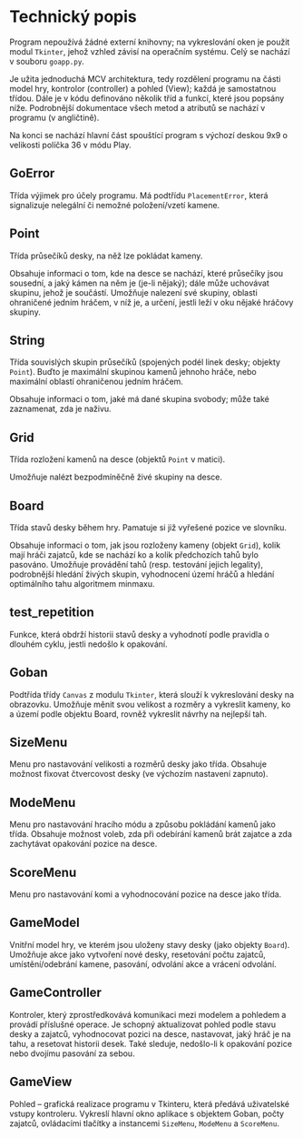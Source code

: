 # Technický popis

Program nepoužívá žádné externí knihovny;
na vykreslování oken je použit modul `Tkinter`,
jehož vzhled závisí na operačním systému.
Celý se nachází v souboru `goapp.py`.

Je užita jednoduchá MCV architektura, tedy rozdělení programu na části
model hry, kontrolor (controller) a pohled (View); každá je samostatnou třídou.
Dále je v kódu definováno několik tříd a funkcí, které jsou popsány níže.
Podrobnější dokumentace všech metod a atributů se nachází v programu (v angličtině).

Na konci se nachází hlavní část spouštící program
s výchozí deskou 9x9 o velikosti políčka 36 v módu Play.

## GoError

Třída výjimek pro účely programu. Má podtřídu
`PlacementError`, která signalizuje nelegální či nemožné položení/vzetí kamene.

## Point

Třída průsečíků desky, na něž lze pokládat kameny.

Obsahuje informaci o tom, kde na desce se nachází, které průsečíky jsou sousední,
a jaký kámen na něm je (je-li nějaký); dále může uchovávat skupinu, jehož je součástí.
Umožňuje nalezení své skupiny, oblasti ohraničené jedním hráčem, v níž je,
a určení, jestli leží v oku nějaké hráčovy skupiny.

## String

Třída souvislých skupin průsečíků (spojených podél linek desky; objekty `Point`).
Buďto je maximální skupinou kamenů jehnoho hráče, nebo
maximální oblastí ohraničenou jedním hráčem.

Obsahuje informaci o tom, jaké má dané skupina svobody; může také zaznamenat, zda je naživu.

## Grid

Třída rozložení kamenů na desce (objektů `Point` v matici).

Umožňuje nalézt bezpodmíněčně živé skupiny na desce.

## Board

Třída stavů desky během hry. Pamatuje si již vyřešené pozice ve slovníku.

Obsahuje informaci o tom, jak jsou rozloženy kameny (objekt `Grid`),
kolik mají hráči zajatců, kde se nachází ko a kolik předchozích tahů bylo pasováno.
Umožňuje provádění tahů (resp. testování jejich legality), podrobnější hledání živých skupin,
vyhodnocení území hráčů a hledání optimálního tahu algoritmem minmaxu.

## test_repetition

Funkce, která obdrží historii stavů desky a vyhodnotí podle pravidla o dlouhém cyklu,
jestli nedošlo k opakování.

## Goban

Podtřída třídy `Canvas` z modulu `Tkinter`, která slouží k vykreslování desky na obrazovku.
Umožňuje měnit svou velikost a rozměry a vykreslit kameny, ko a území podle objektu Board,
rovněž vykreslit návrhy na nejlepší tah.

## SizeMenu

Menu pro nastavování velikosti a rozměrů desky jako třída.
Obsahuje možnost fixovat čtvercovost desky (ve výchozím nastavení zapnuto).

## ModeMenu

Menu pro nastavování hracího módu a způsobu pokládání kamenů jako třída.
Obsahuje možnost voleb, zda při odebírání kamenů brát zajatce
a zda zachytávat opakování pozice na desce.

## ScoreMenu

Menu pro nastavování komi a vyhodnocování pozice na desce jako třída.

## GameModel

Vnitřní model hry, ve kterém jsou uloženy stavy desky (jako objekty `Board`).
Umožňuje akce jako vytvoření nové desky, resetování počtu zajatců,
umístění/odebrání kamene, pasování, odvolání akce a vrácení odvolání.

## GameController

Kontroler, který zprostředkovává komunikaci mezi modelem a pohledem a provádí příslušné operace.
Je schopný aktualizovat pohled podle stavu desky a zajatců, vyhodnocovat pozici na desce,
nastavovat, jaký hráč je na tahu, a resetovat historii desek.
Také sleduje, nedošlo-li k opakování pozice nebo dvojímu pasování za sebou.

## GameView

Pohled – grafická realizace programu v Tkinteru, která předává uživatelské vstupy kontroleru.
Vykreslí hlavní okno aplikace s objektem Goban, počty zajatců, ovládacími tlačítky
a instancemi `SizeMenu`, `ModeMenu` a `ScoreMenu`.
